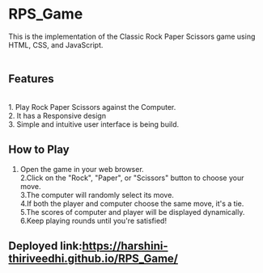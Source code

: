 # RPS_Game

This is the implementation of the Classic Rock Paper Scissors game using HTML, CSS, and JavaScript.
<br>
<br>
## Features
<br>
1. Play Rock Paper Scissors against the Computer.<br>
2. It has a Responsive design<br>
3. Simple and intuitive user interface is being build.<br>

## How to Play

1. Open the game in your web browser.<br>
2.Click on the "Rock", "Paper", or "Scissors" button to choose your move.<br>
3.The computer will randomly select its move.<br>
4.If both the player and computer choose the same move, it's a tie.<br>
5.The scores of computer and player will be displayed dynamically.<br>
6.Keep playing rounds until you're satisfied!<br>

## Deployed link:https://harshini-thiriveedhi.github.io/RPS_Game/
